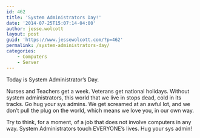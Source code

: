 ```yaml
---
id: 462
title: 'System Administrators Day!'
date: '2014-07-25T15:07:14-04:00'
author: jesse.wolcott
layout: post
guid: 'https://www.jessewolcott.com/?p=462'
permalink: /system-administrators-day/
categories:
    - Computers
    - Server
---
```


Today is System Administrator’s Day.

Nurses and Teachers get a week. Veterans get national holidays. Without system administrators, this world that we live in stops dead, cold in its tracks. Go hug your sys admins. We get screamed at an awful lot, and we don’t pull the plug on the world, which means we love you, in our own way.

Try to think, for a moment, of a job that does not involve computers in any way. System Administrators touch EVERYONE’s lives. Hug your sys admin!